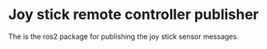 # Joy stick remote controller publisher

The is the ros2 package for publishing the joy stick sensor messages.


